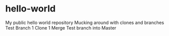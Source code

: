 # hello-world
My public hello world repository
Mucking around with clones and branches
Test Branch 1
Clone 1
Merge Test branch into Master
